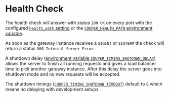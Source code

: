 # Health Check

The health check will answer with status `200 OK` on every port with the configured
[`health_path` setting](/configuration/block/settings) or the
[`COUPER_HEALTH_PATH` environment variable](/configuration/command-line#observation-options).

As soon as the gateway instance receives a `SIGINT` or `SIGTERM` the check will return a status
`500 Internal Server Error`.

A shutdown delay ([environment variable `COUPER_TIMING_SHUTDOWN_DELAY`](/configuration/command-line#timing-environment-variables))
allows the server to finish all running requests and gives a load balancer time to pick another gateway instance.
After this delay the server goes into shutdown mode and no new requests will be accepted.

The shutdown timings ([`COUPER_TIMING_SHUTDOWN_TIMEOUT`](/configuration/command-line#timing-environment-variables))
default to `0` which means no delaying with development setups.
